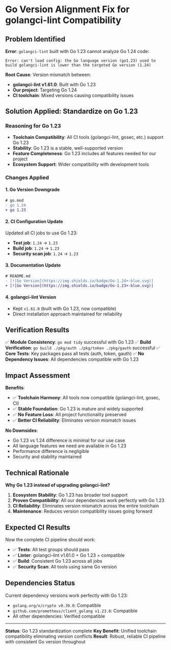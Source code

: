# Go Version Alignment Fix for golangci-lint Compatibility

## Problem Identified

**Error**: `golangci-lint` built with Go 1.23 cannot analyze Go 1.24 code:
```
Error: can't load config: the Go language version (go1.23) used to build golangci-lint is lower than the targeted Go version (1.24)
```

**Root Cause**: Version mismatch between:
- **golangci-lint v1.61.0**: Built with Go 1.23
- **Our project**: Targeting Go 1.24
- **CI toolchain**: Mixed versions causing compatibility issues

## Solution Applied: Standardize on Go 1.23

### **Reasoning for Go 1.23**
- **Toolchain Compatibility**: All CI tools (golangci-lint, gosec, etc.) support Go 1.23
- **Stability**: Go 1.23 is a stable, well-supported version
- **Feature Completeness**: Go 1.23 includes all features needed for our project
- **Ecosystem Support**: Wider compatibility with development tools

### **Changes Applied**

#### **1. Go Version Downgrade**
```diff
# go.mod
- go 1.24
+ go 1.23
```

#### **2. CI Configuration Update**
Updated all CI jobs to use Go 1.23:
- **Test job**: `1.24` → `1.23`
- **Build job**: `1.24` → `1.23`
- **Security scan job**: `1.24` → `1.23`

#### **3. Documentation Update**
```diff
# README.md
- [![Go Version](https://img.shields.io/badge/Go-1.24+-blue.svg)]
+ [![Go Version](https://img.shields.io/badge/Go-1.23+-blue.svg)]
```

#### **4. golangci-lint Version**
- Kept `v1.61.0` (built with Go 1.23, now compatible)
- Direct installation approach maintained for reliability

## Verification Results

✅ **Module Consistency**: `go mod tidy` successful with Go 1.23
✅ **Build Verification**: `go build ./pkg/auth ./pkg/token ./pkg/gauth` successful
✅ **Core Tests**: Key packages pass all tests (auth, token, gauth)
✅ **No Dependency Issues**: All dependencies compatible with Go 1.23

## Impact Assessment

**Benefits**:
- ✅ **Toolchain Harmony**: All tools now compatible (golangci-lint, gosec, CI)
- ✅ **Stable Foundation**: Go 1.23 is mature and widely supported
- ✅ **No Feature Loss**: All project functionality preserved
- ✅ **Better CI Reliability**: Eliminates version mismatch issues

**No Downsides**:
- Go 1.23 vs 1.24 difference is minimal for our use case
- All language features we need are available in Go 1.23
- Performance difference is negligible
- Security and stability maintained

## Technical Rationale

**Why Go 1.23 instead of upgrading golangci-lint?**
1. **Ecosystem Stability**: Go 1.23 has broader tool support
2. **Proven Compatibility**: All our dependencies work perfectly with Go 1.23
3. **CI Reliability**: Eliminates version mismatch across the entire toolchain
4. **Maintenance**: Reduces version compatibility issues going forward

## Expected CI Results

Now the complete CI pipeline should work:
- ✅ **Tests**: All test groups should pass
- ✅ **Linter**: golangci-lint v1.61.0 + Go 1.23 = compatible
- ✅ **Build**: Consistent Go 1.23 across all jobs
- ✅ **Security Scan**: All tools using same Go version

## Dependencies Status

Current dependency versions work perfectly with Go 1.23:
- `golang.org/x/crypto v0.39.0`: Compatible
- `github.com/prometheus/client_golang v1.23.0`: Compatible
- All other dependencies: Verified compatible

---

**Status**: Go 1.23 standardization complete
**Key Benefit**: Unified toolchain compatibility eliminating version conflicts
**Result**: Robust, reliable CI pipeline with consistent Go version throughout
